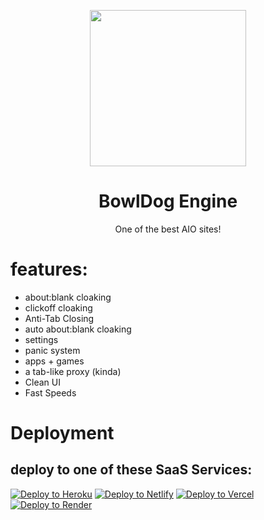 <p align="center"><img src="https://raw.githubusercontent.com/bowldogames-dev/Bowldog-Engine/main/img/bowldog.png" height="250"></p>
<h1 align="center">BowlDog Engine</h1>
<p align="center">One of the best AIO sites!</p>

# features:
- about:blank cloaking
- clickoff cloaking
- Anti-Tab Closing
- auto about:blank cloaking
- settings
- panic system
- apps + games
- a tab-like proxy (kinda)
- Clean UI
- Fast Speeds

# Deployment 
## deploy to one of these SaaS Services:
<a target="_blank" href="https://heroku.com/deploy/?template=https://github.com/bowldogames/bowldog-engine"><img alt="Deploy to Heroku" src="https://binbashbanana.github.io/deploy-buttons/buttons/remade/heroku.svg"></a>
<a target="_blank" href="https://app.netlify.com/start/deploy?repository=https://github.com/bowldogames/bowldog-engine"><img alt="Deploy to Netlify" src="https://binbashbanana.github.io/deploy-buttons/buttons/remade/netlify.svg"></a>
<a target="_blank" href="https://vercel.com/new/clone?repository-url=https://github.com/bowldogames/bowldog-engine"><img alt="Deploy to Vercel" src="https://binbashbanana.github.io/deploy-buttons/buttons/remade/vercel.svg"></a>
<a target="_blank" href="https://render.com/deploy?repo=https://github.com/bowldogames/bowldog-engine"><img alt="Deploy to Render" src="https://binbashbanana.github.io/deploy-buttons/buttons/remade/render.svg"></a>
